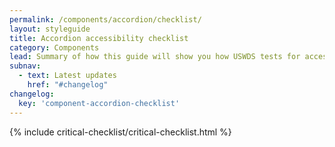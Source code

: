 ```yaml
---
permalink: /components/accordion/checklist/
layout: styleguide
title: Accordion accessibility checklist
category: Components
lead: Summary of how this guide will show you how USWDS tests for accessibility and how you can test your own implementation for accessibility.
subnav:
  - text: Latest updates
    href: "#changelog"
changelog:
  key: 'component-accordion-checklist'
---
```


{% include critical-checklist/critical-checklist.html %}
